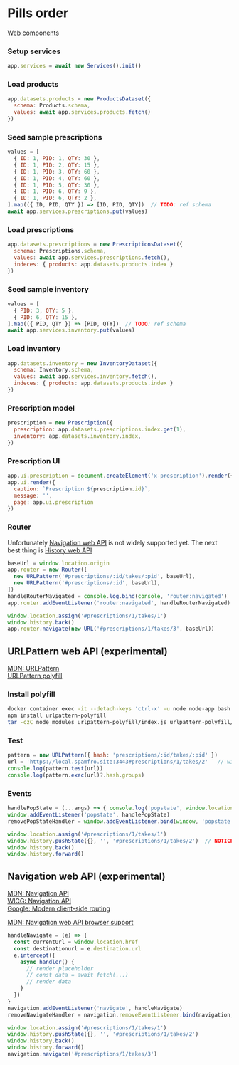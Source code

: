 # Pills order

[Web components](./web-components.md)  

### Setup services
```js
app.services = await new Services().init()
```

### Load products
```js
app.datasets.products = new ProductsDataset({
  schema: Products.schema,
  values: await app.services.products.fetch()
})
```

### Seed sample prescriptions
```js
values = [
  { ID: 1, PID: 1, QTY: 30 },
  { ID: 1, PID: 2, QTY: 15 },
  { ID: 1, PID: 3, QTY: 60 },
  { ID: 1, PID: 4, QTY: 60 },
  { ID: 1, PID: 5, QTY: 30 },
  { ID: 1, PID: 6, QTY: 9 },
  { ID: 1, PID: 6, QTY: 2 },
].map(({ ID, PID, QTY }) => [ID, PID, QTY])  // TODO: ref schema
await app.services.prescriptions.put(values)
```

### Load prescriptions
```js
app.datasets.prescriptions = new PrescriptionsDataset({
  schema: Prescriptions.schema,
  values: await app.services.prescriptions.fetch(),
  indeces: { products: app.datasets.products.index }
})
```

### Seed sample inventory
```js
values = [
  { PID: 3, QTY: 5 },
  { PID: 6, QTY: 15 },
].map(({ PID, QTY }) => [PID, QTY])  // TODO: ref schema
await app.services.inventory.put(values)
```

### Load inventory
```js
app.datasets.inventory = new InventoryDataset({
  schema: Inventory.schema,
  values: await app.services.inventory.fetch(),
  indeces: { products: app.datasets.products.index }
})
```

### Prescription model
```js
prescription = new Prescription({
  prescription: app.datasets.prescriptions.index.get(1),
  inventory: app.datasets.inventory.index,
})
```

### Prescription UI
```js
app.ui.prescription = document.createElement('x-prescription').render({ prescription })
app.ui.render({ 
  caption: `Prescription ${prescription.id}`,
  message: '', 
  page: app.ui.prescription
})
```

### Router
Unfortunately [Navigation web API](#navigation_web_api) is not widely supported yet.
The next best thing is [History web API](https://developer.mozilla.org/en-US/docs/Web/API/History)  
```js
baseUrl = window.location.origin
app.router = new Router([
  new URLPattern('#prescriptions/:id/takes/:pid', baseUrl),
  new URLPattern('#prescriptions/:id', baseUrl),
])
handleRouterNavigated = console.log.bind(console, 'router:navigated')
app.router.addEventListener('router:navigated', handleRouterNavigated)

window.location.assign('#prescriptions/1/takes/1')
window.history.back()
app.router.navigate(new URL('#prescriptions/1/takes/3', baseUrl))
```

## URLPattern web API (experimental)
[MDN: URLPattern](https://developer.mozilla.org/en-US/docs/Web/API/URLPattern)  
[URLPattern polyfill](https://www.npmjs.com/package/urlpattern-polyfill)  

### Install polyfill
```bash
docker container exec -it --detach-keys 'ctrl-x' -u node node-app bash
npm install urlpattern-polyfill
tar -czC node_modules urlpattern-polyfill/index.js urlpattern-polyfill/dist/urlpattern.js | tar -xzvC app
```
### Test
```js
pattern = new URLPattern({ hash: 'prescriptions/:id/takes/:pid' })
url = 'https://local.spamfro.site:3443#prescriptions/1/takes/2'   // window.location.href
console.log(pattern.test(url))
console.log(pattern.exec(url)?.hash.groups)
```
### Events
```js
handlePopState = (...args) => { console.log('popstate', window.location.href, ...args) }
window.addEventListener('popstate', handlePopState)
removePopStateHandler = window.addEventListener.bind(window, 'popstate', handlePopState)

window.location.assign('#prescriptions/1/takes/1')
window.history.pushState({}, '', '#prescriptions/1/takes/2')  // NOTICE: won't trigger `popstate` event
window.history.back()
window.history.forward()
```


## <a name="navigation_web_api"></a>Navigation web API (experimental)
[MDN: Navigation API](https://developer.mozilla.org/en-US/docs/Web/API/Navigation_API)  
[WICG: Navigation API](https://github.com/WICG/navigation-api)  
[Google: Modern client-side routing](https://developer.chrome.com/docs/web-platform/navigation-api/)  

[MDN: Navigation web API browser support](https://developer.mozilla.org/en-US/docs/Web/API/Navigation_API#browser_compatibility)  

```js
handleNavigate = (e) => {
  const currentUrl = window.location.href
  const destinationurl = e.destination.url
  e.intercept({
    async handler() {
      // render placeholder
      // const data = await fetch(...)
      // render data
    }
  })
}
navigation.addEventListener('navigate', handleNavigate)
removeNavigateHandler = navigation.removeEventListener.bind(navigation, 'navigate', handleNavigate)

window.location.assign('#prescriptions/1/takes/1')
window.history.pushState({}, '', '#prescriptions/1/takes/2')
window.history.back()
window.history.forward()
navigation.navigate('#prescriptions/1/takes/3')
```
